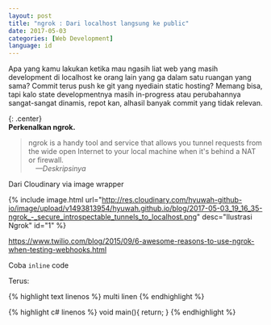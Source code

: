 ```yaml
---
layout: post
title: "ngrok : Dari localhost langsung ke public"
date: 2017-05-03
categories: [Web Development]
language: id
---
```


Apa yang kamu lakukan ketika mau ngasih liat web yang masih development di localhost ke orang lain yang ga dalam satu ruangan yang sama? Commit terus push ke git yang nyediain static hosting? Memang bisa, tapi kalo state developmentnya masih in-progress atau perubahannya sangat-sangat dinamis, repot kan, alhasil banyak commit yang tidak relevan.   

{: .center}
<br/>**Perkenalkan ngrok.**

> ngrok is a handy tool and service that allows you tunnel requests from the wide open Internet to your local machine when it's behind a NAT or firewall.   
> &emsp;<cite class="right">&mdash;Deskripsinya</cite>


Dari Cloudinary via image wrapper


{% include image.html url="http://res.cloudinary.com/hyuwah-github-io/image/upload/v1493813954/hyuwah.github.io/blog/2017-05-03_19_16_35-ngrok_-_secure_introspectable_tunnels_to_localhost.png" desc="Ilustrasi Ngrok" id="1" %}   

https://www.twilio.com/blog/2015/09/6-awesome-reasons-to-use-ngrok-when-testing-webhooks.html



Coba `inline` code

Terus:

{% highlight text linenos %}
multi 
linen
{% endhighlight %}

{% highlight c# linenos %}
void main(){
    return;
}
{% endhighlight %}